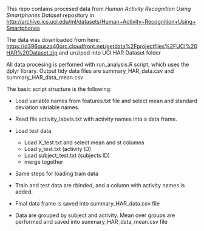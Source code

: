 This repo contains procesed data from *Human Activity Recognition Using Smartphones Dataset* repository in http://archive.ics.uci.edu/ml/datasets/Human+Activity+Recognition+Using+Smartphones

The data was downloaded from here: https://d396qusza40orc.cloudfront.net/getdata%2Fprojectfiles%2FUCI%20HAR%20Dataset.zip and unziped into UCI HAR Dataset folder

All data procesing is perfomed with run_analysis.R script, which uses the dplyr library. Output tidy data files are summary_HAR_data.csv and summary_HAR_data_mean.csv

The basic script structure is the following:

* Load variable names from features.txt file and select mean and standard deviation variable names.
* Read file activity_labels.txt with activity names into a data frame.
* Load test data
    * Load X_test.txt and select mean and st columns
    * Load y_test.txt (activity ID)
    * Load subject_test.txt (subjects ID)
    * merge together
* Same steps for loading train data

* Train and test data are rbinded, and a column with activity names is added.

* Final data frame is saved into summary_HAR_data.csv file

* Data are grouped by subject and activity. Mean over groups are performed and saved into summary_HAR_data_mean.csv file